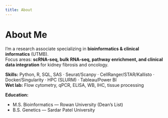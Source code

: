 ```yaml
---
title: About
---
```


# About Me
I’m a research associate specializing in **bioinformatics & clinical informatics** (UTMB).  
Focus areas: **scRNA-seq, bulk RNA-seq, pathway enrichment, and clinical data integration** for kidney fibrosis and oncology.

**Skills:** Python, R, SQL, SAS · Seurat/Scanpy · CellRanger/STAR/Kallisto · Docker/Singularity · HPC (SLURM) · Tableau/Power BI  
**Wet lab:** Flow cytometry, qPCR, ELISA, WB, IHC, tissue processing

**Education:**  
- M.S. Bioinformatics — Rowan University (Dean’s List)  
- B.S. Genetics — Sardar Patel University
